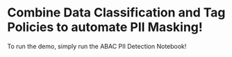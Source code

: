 # Combine Data Classification and Tag Policies to automate PII Masking!

To run the demo, simply run the ABAC PII Detection Notebook!
